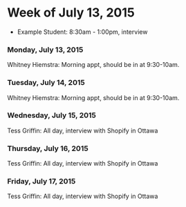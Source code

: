 # Week of July 13, 2015

* Example Student: 8:30am - 1:00pm, interview

### Monday, July 13, 2015
Whitney Hiemstra: Morning appt, should be in at 9:30-10am.
### Tuesday, July 14, 2015
Whitney Hiemstra: Morning appt, should be in at 9:30-10am.
### Wednesday, July 15, 2015
Tess Griffin: All day, interview with Shopify in Ottawa
### Thursday, July 16, 2015
Tess Griffin: All day, interview with Shopify in Ottawa
### Friday, July 17, 2015
Tess Griffin: All day, interview with Shopify in Ottawa
